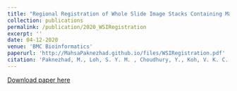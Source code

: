 ```yaml
---
title: "Regional Registration of Whole Slide Image Stacks Containing Major Histological Artefacts"
collection: publications
permalink: /publication/2020_WSIRegistration
excerpt: ''
date: 04-12-2020
venue: 'BMC Bioinformatics'
paperurl: 'http://MahsaPaknezhad.github.io/files/WSIRegistration.pdf'
citation: 'Paknezhad, M., Loh, S. Y. M. , Choudhury, Y., Koh, V. K. C., Yong, T. T. K., Tan, H . S.: Regional Registration of Whole Slide Image Stacks Containing Major Histological Artefacts, <i>BMC Bioinformatics<i>, 21 (1), 1-20 (2020).'
---
```


[Download paper here](http://MahsaPaknezhad.github.io/files/WSIRegistration.pdf)


